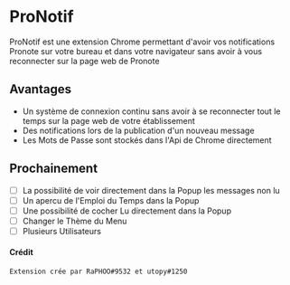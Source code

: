 
# ProNotif

ProNotif est une extension Chrome permettant d'avoir vos notifications Pronote sur votre bureau et dans votre navigateur sans avoir à vous reconnecter sur la page web de Pronote

## Avantages

 - Un système de connexion continu sans avoir à se reconnecter tout le temps sur la page web de votre établissement
 - Des notifications lors de la publication d'un nouveau message
 - Les Mots de Passe sont stockés dans l'Api de Chrome directement

## Prochainement

 - [ ] La possibilité de voir directement dans la Popup les messages non lu
 - [ ] Un apercu de l'Emploi du Temps dans la Popup
 - [ ] Une possibilité de cocher Lu directement dans la Popup
 - [ ] Changer le Thème du Menu
 - [ ] Plusieurs Utilisateurs

#### Crédit

    Extension crée par RaPHOO#9532 et utopy#1250

